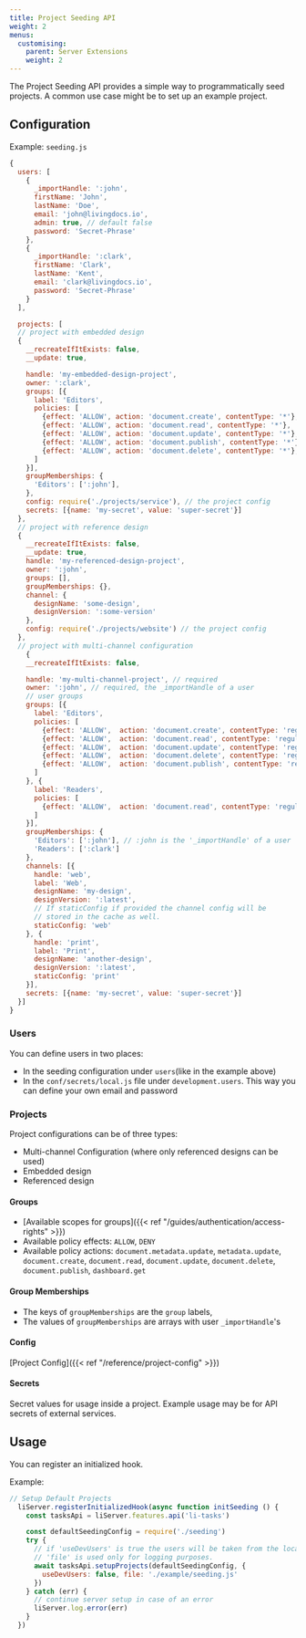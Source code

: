 ```yaml
---
title: Project Seeding API
weight: 2
menus:
  customising:
    parent: Server Extensions
    weight: 2
---
```


The Project Seeding API provides a simple way to programmatically seed projects. A common use case might be to set up an example project.

## Configuration

Example: `seeding.js`
```js
{
  users: [
    {
      _importHandle: ':john',
      firstName: 'John',
      lastName: 'Doe',
      email: 'john@livingdocs.io',
      admin: true, // default false
      password: 'Secret-Phrase'
    },
    {
      _importHandle: ':clark',
      firstName: 'Clark',
      lastName: 'Kent',
      email: 'clark@livingdocs.io',
      password: 'Secret-Phrase'
    }
  ],

  projects: [
  // project with embedded design
  {
    __recreateIfItExists: false,
    __update: true,

    handle: 'my-embedded-design-project',
    owner: ':clark',
    groups: [{
      label: 'Editors',
      policies: [
        {effect: 'ALLOW', action: 'document.create', contentType: '*'},
        {effect: 'ALLOW', action: 'document.read', contentType: '*'},
        {effect: 'ALLOW', action: 'document.update', contentType: '*'},
        {effect: 'ALLOW', action: 'document.publish', contentType: '*'},
        {effect: 'ALLOW', action: 'document.delete', contentType: '*'},
      ]
    }],
    groupMemberships: {
      'Editors': [':john'],
    },
    config: require('./projects/service'), // the project config
    secrets: [{name: 'my-secret', value: 'super-secret'}]
  },
  // project with reference design
  {
    __recreateIfItExists: false,
    __update: true,
    handle: 'my-referenced-design-project',
    owner: ':john',
    groups: [],
    groupMemberships: {},
    channel: {
      designName: 'some-design',
      designVersion: ':some-version'
    },
    config: require('./projects/website') // the project config
  },
  // project with multi-channel configuration
    {
    __recreateIfItExists: false,

    handle: 'my-multi-channel-project', // required
    owner: ':john', // required, the _importHandle of a user
    // user groups
    groups: [{
      label: 'Editors',
      policies: [
        {effect: 'ALLOW',  action: 'document.create', contentType: 'regular'},
        {effect: 'ALLOW',  action: 'document.read', contentType: 'regular'},
        {effect: 'ALLOW',  action: 'document.update', contentType: 'regular'},
        {effect: 'ALLOW',  action: 'document.delete', contentType: 'regular'},
        {effect: 'ALLOW',  action: 'document.publish', contentType: 'regular'}
      ]
    }, {
      label: 'Readers',
      policies: [
        {effect: 'ALLOW',  action: 'document.read', contentType: 'regular'}
      ]
    }],
    groupMemberships: {
      'Editors': [':john'], // :john is the '_importHandle' of a user
      'Readers': [':clark']
    },
    channels: [{
      handle: 'web',
      label: 'Web',
      designName: 'my-design',
      designVersion: ':latest',
      // If staticConfig if provided the channel config will be
      // stored in the cache as well.
      staticConfig: 'web'
    }, {
      handle: 'print',
      label: 'Print',
      designName: 'another-design',
      designVersion: ':latest',
      staticConfig: 'print'
    }],
    secrets: [{name: 'my-secret', value: 'super-secret'}]
  }]
}
```

### Users

You can define users in two places:
- In the seeding configuration  under `users`(like in the example above)
- In the `conf/secrets/local.js` file under `development.users`. This way you can define your own email and password

### Projects

Project configurations can be of three types:
- Multi-channel Configuration (where only referenced designs can be used)
- Embedded design
- Referenced design

#### Groups

- [Available scopes for groups]({{< ref "/guides/authentication/access-rights" >}})
- Available policy effects: `ALLOW`, `DENY`
- Available policy actions: `document.metadata.update`, `metadata.update`, `document.create`, `document.read`, `document.update`, `document.delete`, `document.publish`, `dashboard.get`

#### Group Memberships

- The keys of `groupMemberships` are the `group` labels,
- The values of `groupMemberships` are arrays with user `_importHandle`'s

#### Config

[Project Config]({{< ref "/reference/project-config" >}})

#### Secrets

Secret values for usage inside a project. Example usage may be for API secrets of external services.


## Usage

You can register an initialized hook.

Example:

```js
// Setup Default Projects
  liServer.registerInitializedHook(async function initSeeding () {
    const tasksApi = liServer.features.api('li-tasks')

    const defaultSeedingConfig = require('./seeding')
    try {
      // if 'useDevUsers' is true the users will be taken from the local.js file.
      // 'file' is used only for logging purposes.
      await tasksApi.setupProjects(defaultSeedingConfig, {
        useDevUsers: false, file: './example/seeding.js'
      })
    } catch (err) {
      // continue server setup in case of an error
      liServer.log.error(err)
    }
  })
```
